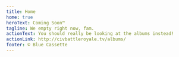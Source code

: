 ```yaml
---
title: Home
home: true
heroText: Coming Soon™
tagline: We empty right now, fam.
actionText: You should really be looking at the albums instead!
actionLink: http://civbattleroyale.tv/albums/
footer: © Blue Cassette
---
```

